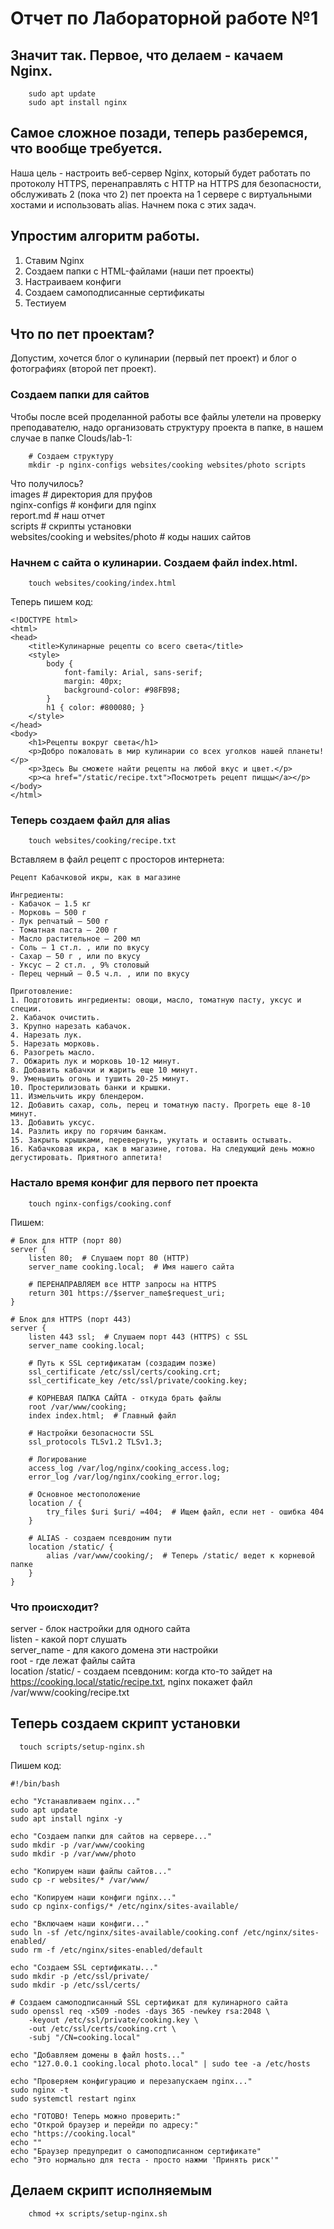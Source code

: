 # Отчет по Лабораторной работе №1

## Значит так. Первое, что делаем - качаем Nginx.
```
    sudo apt update
    sudo apt install nginx
```
## Самое сложное позади, теперь разберемся, что вообще требуется.
Наша цель - настроить веб-сервер Nginx, который будет работать по протоколу HTTPS, перенаправлять с HTTP на HTTPS для безопасности, обслуживать 2 (пока что 2) пет проекта на 1 сервере с виртуальными хостами и использовать alias. Начнем пока с этих задач. 
## Упростим алгоритм работы.
1. Ставим Nginx
2. Создаем папки с HTML-файлами (наши пет проекты)
3. Настраиваем конфиги
4. Создаем самоподписанные сертификаты
5. Тестиуем
## Что по пет проектам? 
Допустим, хочется блог о кулинарии (первый пет проект) и блог о фотографиях (второй пет проект).
### Создаем папки для сайтов
Чтобы после всей проделанной работы все файлы улетели на проверку преподавателю, надо организовать структуру проекта в папке, в нашем случае в папке Clouds/lab-1:
```
    # Создаем структуру
    mkdir -p nginx-configs websites/cooking websites/photo scripts
```
Что получилось?  
images # директория для пруфов  
nginx-configs # конфиги для nginx  
report.md # наш отчет  
scripts # скрипты установки  
websites/cooking и websites/photo # коды наших сайтов  
### Начнем с сайта о кулинарии. Создаем файл index.html.
```
    touch websites/cooking/index.html
```
Теперь пишем код:
```
<!DOCTYPE html>
<html>
<head>
    <title>Кулинарные рецепты со всего света</title>
    <style>
        body { 
            font-family: Arial, sans-serif;
            margin: 40px;
            background-color: #98FB98;
        }
        h1 { color: #800080; }
    </style>
</head>
<body>
    <h1>Рецепты вокруг света</h1>
    <p>Добро пожаловать в мир кулинарии со всех уголков нашей планеты!</p>
    <p>Здесь Вы сможете найти рецепты на любой вкус и цвет.</p>
    <p><a href="/static/recipe.txt">Посмотреть рецепт пиццы</a></p>
</body>
</html>
```
### Теперь создаем файл для alias
```
    touch websites/cooking/recipe.txt
```
Вставляем в файл рецепт с просторов интернета: 
```
Рецепт Кабачковой икры, как в магазине
 
Ингредиенты:
- Кабачок – 1.5 кг
- Морковь – 500 г
- Лук репчатый – 500 г
- Томатная паста – 200 г
- Масло растительное – 200 мл
- Соль – 1 ст.л. , или по вкусу
- Сахар – 50 г , или по вкусу
- Уксус – 2 ст.л. , 9% столовый
- Перец черный – 0.5 ч.л. , или по вкусу

Приготовление:
1. Подготовить ингредиенты: овощи, масло, томатную пасту, уксус и специи.
2. Кабачок очистить.
3. Крупно нарезать кабачок.
4. Нарезать лук.
5. Нарезать морковь.
6. Разогреть масло.
7. Обжарить лук и морковь 10-12 минут.
8. Добавить кабачки и жарить еще 10 минут.
9. Уменьшить огонь и тушить 20-25 минут.
10. Простерилизовать банки и крышки.
11. Измельчить икру блендером.
12. Добавить сахар, соль, перец и томатную пасту. Прогреть еще 8-10 минут.
13. Добавить уксус.
14. Разлить икру по горячим банкам. 
15. Закрыть крышками, перевернуть, укутать и оставить остывать. 
16. Кабачковая икра, как в магазине, готова. На следующий день можно дегустировать. Приятного аппетита!
```
### Настало время конфиг для первого пет проекта
```
    touch nginx-configs/cooking.conf
```
Пишем: 
```
# Блок для HTTP (порт 80)
server {
    listen 80;  # Слушаем порт 80 (HTTP)
    server_name cooking.local;  # Имя нашего сайта
    
    # ПЕРЕНАПРАВЛЯЕМ все HTTP запросы на HTTPS
    return 301 https://$server_name$request_uri;
}

# Блок для HTTPS (порт 443)
server {
    listen 443 ssl;  # Слушаем порт 443 (HTTPS) с SSL
    server_name cooking.local;
    
    # Путь к SSL сертификатам (создадим позже)
    ssl_certificate /etc/ssl/certs/cooking.crt;
    ssl_certificate_key /etc/ssl/private/cooking.key;
    
    # КОРНЕВАЯ ПАПКА САЙТА - откуда брать файлы
    root /var/www/cooking;
    index index.html;  # Главный файл
    
    # Настройки безопасности SSL
    ssl_protocols TLSv1.2 TLSv1.3;
    
    # Логирование
    access_log /var/log/nginx/cooking_access.log;
    error_log /var/log/nginx/cooking_error.log;
    
    # Основное местоположение
    location / {
        try_files $uri $uri/ =404;  # Ищем файл, если нет - ошибка 404
    }
    
    # ALIAS - создаем псевдоним пути 
    location /static/ {
        alias /var/www/cooking/;  # Теперь /static/ ведет к корневой папке
    }
}
```
### Что происходит? 
server - блок настройки для одного сайта  
listen - какой порт слушать  
server_name - для какого домена эти настройки  
root - где лежат файлы сайта  
location /static/ - создаем псевдоним: когда кто-то зайдет на https://cooking.local/static/recipe.txt, nginx покажет файл /var/www/cooking/recipe.txt  
## Теперь создаем скрипт установки
```
  touch scripts/setup-nginx.sh  
```
Пишем код: 
```
#!/bin/bash

echo "Устанавливаем nginx..."
sudo apt update
sudo apt install nginx -y

echo "Создаем папки для сайтов на сервере..."
sudo mkdir -p /var/www/cooking
sudo mkdir -p /var/www/photo

echo "Копируем наши файлы сайтов..."
sudo cp -r websites/* /var/www/

echo "Копируем наши конфиги nginx..."
sudo cp nginx-configs/* /etc/nginx/sites-available/

echo "Включаем наши конфиги..."
sudo ln -sf /etc/nginx/sites-available/cooking.conf /etc/nginx/sites-enabled/
sudo rm -f /etc/nginx/sites-enabled/default

echo "Создаем SSL сертификаты..."
sudo mkdir -p /etc/ssl/private/
sudo mkdir -p /etc/ssl/certs/

# Создаем самоподписанный SSL сертификат для кулинарного сайта
sudo openssl req -x509 -nodes -days 365 -newkey rsa:2048 \
    -keyout /etc/ssl/private/cooking.key \
    -out /etc/ssl/certs/cooking.crt \
    -subj "/CN=cooking.local"

echo "Добавляем домены в файл hosts..."
echo "127.0.0.1 cooking.local photo.local" | sudo tee -a /etc/hosts

echo "Проверяем конфигурацию и перезапускаем nginx..."
sudo nginx -t
sudo systemctl restart nginx

echo "ГОТОВО! Теперь можно проверить:"
echo "Открой браузер и перейди по адресу:"
echo "https://cooking.local"
echo ""
echo "Браузер предупредит о самоподписанном сертификате"
echo "Это нормально для теста - просто нажми 'Принять риск'"
```
## Делаем скрипт исполняемым
```
    chmod +x scripts/setup-nginx.sh
```


